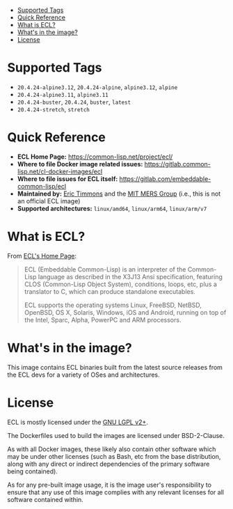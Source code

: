 - [Supported Tags](#org30e73eb)
- [Quick Reference](#orgf2f81da)
- [What is ECL?](#orgb32911f)
- [What's in the image?](#org856697d)
- [License](#org33d8e3a)



<a id="org30e73eb"></a>

# Supported Tags

-   `20.4.24-alpine3.12`, `20.4.24-alpine`, `alpine3.12`, `alpine`
-   `20.4.24-alpine3.11`, `alpine3.11`
-   `20.4.24-buster`, `20.4.24`, `buster`, `latest`
-   `20.4.24-stretch`, `stretch`


<a id="orgf2f81da"></a>

# Quick Reference

-   **ECL Home Page:** <https://common-lisp.net/project/ecl/>
-   **Where to file Docker image related issues:** <https://gitlab.common-lisp.net/cl-docker-images/ecl>
-   **Where to file issues for ECL itself:** <https://gitlab.com/embeddable-common-lisp/ecl>
-   **Maintained by:** [Eric Timmons](https://github.com/daewok/) and the [MIT MERS Group](https://mers.csail.mit.edu/) (i.e., this is not an official ECL image)
-   **Supported architectures:** `linux/amd64`, `linux/arm64`, `linux/arm/v7`


<a id="orgb32911f"></a>

# What is ECL?

From [ECL's Home Page](https://common-lisp.net/project/ecl/main.html):

> ECL (Embeddable Common-Lisp) is an interpreter of the Common-Lisp language as described in the X3J13 Ansi specification, featuring CLOS (Common-Lisp Object System), conditions, loops, etc, plus a translator to C, which can produce standalone executables.
>
> ECL supports the operating systems Linux, FreeBSD, NetBSD, OpenBSD, OS X, Solaris, Windows, iOS and Android, running on top of the Intel, Sparc, Alpha, PowerPC and ARM processors.


<a id="org856697d"></a>

# What's in the image?

This image contains ECL binaries built from the latest source releases from the ECL devs for a variety of OSes and architectures.


<a id="org33d8e3a"></a>

# License

ECL is mostly licensed under the [GNU LGPL v2+](https://opensource.org/licenses/LGPL-2.0).

The Dockerfiles used to build the images are licensed under BSD-2-Clause.

As with all Docker images, these likely also contain other software which may be under other licenses (such as Bash, etc from the base distribution, along with any direct or indirect dependencies of the primary software being contained).

As for any pre-built image usage, it is the image user's responsibility to ensure that any use of this image complies with any relevant licenses for all software contained within.
